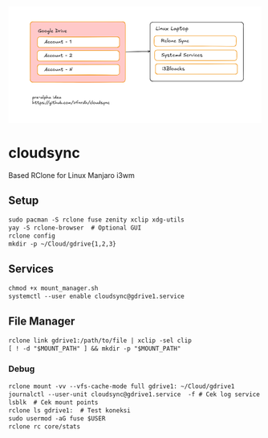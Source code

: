 ![Arsitektur](arsitektur.png)

# cloudsync
Based RClone for Linux Manjaro i3wm


## Setup

```
sudo pacman -S rclone fuse zenity xclip xdg-utils
yay -S rclone-browser  # Optional GUI
rclone config
mkdir -p ~/Cloud/gdrive{1,2,3}
```

## Services
```
chmod +x mount_manager.sh
systemctl --user enable cloudsync@gdrive1.service
```

## File Manager

```
rclone link gdrive1:/path/to/file | xclip -sel clip
[ ! -d "$MOUNT_PATH" ] && mkdir -p "$MOUNT_PATH"
```

### Debug

```
rclone mount -vv --vfs-cache-mode full gdrive1: ~/Cloud/gdrive1
journalctl --user-unit cloudsync@gdrive1.service  -f # Cek log service
lsblk  # Cek mount points
rclone ls gdrive1:  # Test koneksi
sudo usermod -aG fuse $USER
rclone rc core/stats
```
